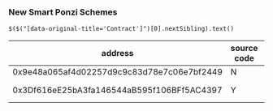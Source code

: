 ### New Smart Ponzi Schemes

```
$($("[data-original-title='Contract']")[0].nextSibling).text()

```

|  address |  source code | deply-date  |   |
|---|---|---|---|
|  0x9e48a065af4d02257d9c9c83d78e7c06e7bf2449 |  N |   |   |
|  0x3Df616eE25bA3fa146544aB595f106BFf5AC4397 | Y  | 2018-10-10  |   |
